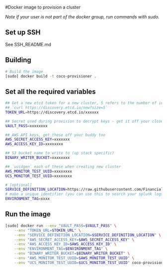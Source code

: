 #Docker image to provision a cluster

*Note if your user is not part of the docker group, run commands with sudo.*

## Set up SSH

See SSH_README.md

## Building
```bash
# Build the image
[sudo] docker build -t coco-provisioner .
```

## Set all the required variables

```bash
## Get a new etcd token for a new cluster, 5 refers to the number of initial boxes in the cluster:
## `curl https://discovery.etcd.io/new?size=5`
TOKEN_URL=https://discovery.etcd.io/xxxxxx

## Secret used during provision to decrypt keys - get it off your closest buddy!
VAULT_PASS=xxxxxxxx

## AWS API keys, get these off your buddy too
AWS_SECRET_ACCESS_KEY=xxxxxxx
AWS_ACCESS_KEY_ID=xxxxxxxx

## S3 bucket name to write to (up stack specific)
BINARY_WRITER_BUCKET=xxxxxxxx

## `uuidgen` each of these when creating new cluster
AWS_MONITOR_TEST_UUID=xxxxxxxx
UCS_MONITOR_TEST_UUID=xxxxxxxx

# [optional]
SERVICE_DEFINITION_LOCATION=https://raw.githubusercontent.com/Financial-Times/fleet/master/services.yaml
# make a unique identifier (you can use this to search your splunk logs as well)
ENVIRONMENT_TAG=xxxx
```

## Run the image
```bash
[sudo] docker run --env "VAULT_PASS=$VAULT_PASS" \
    --env "TOKEN_URL=$TOKEN_URL" \
    --env "SERVICE_DEFINITION_LOCATION=$SERVICE_DEFINITION_LOCATION" \
    --env "AWS_SECRET_ACCESS_KEY=$AWS_SECRET_ACCESS_KEY" \
    --env "AWS_ACCESS_KEY_ID=$AWS_ACCESS_KEY_ID" \
    --env "ENVIRONMENT_TAG=$ENVIRONMENT_TAG" \
    --env "BINARY_WRITER_BUCKET=$BINARY_WRITER_BUCKET" \
    --env "AWS_MONITOR_TEST_UUID=$AWS_MONITOR_TEST_UUID" \
    --env "UCS_MONITOR_TEST_UUID=$UCS_MONITOR_TEST_UUID" coco-provisioner
```

